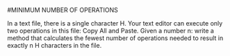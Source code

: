 #MINIMUM NUMBER OF OPERATIONS

   In a text file, there is a single character H. Your text editor
   can execute only two operations in this file: Copy All and Paste.
   Given a number n: write a method that calculates the fewest
   number of operations needed to result in
   exactly n H characters in the file.
